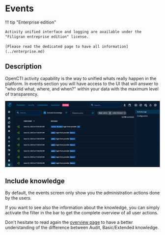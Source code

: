 # Events

!!! tip "Enterprise edition"

    Activity unified interface and logging are available under the "Filigran entreprise edition" license.

    [Please read the dedicated page to have all information](../enterprise.md)

## Description

OpenCTI activity capability is the way to unified whats really happen in the platform.
In events section you will have access to the UI that will answer to "who did what, where, and when?" within your data with the maximum level of transparency. 

![Audit interface](../assets/audit.png)

## Include knowledge

By default, the events screen only show you the administration actions done by the users.

If you want to see also the information about the knowledge, you can simply activate the filter in the bar to get the complete overview of all user actions.

Don't hesitate to read again the [overview page](overview.md) to have a better understanding of the difference between Audit, Basic/Extended knowledge.